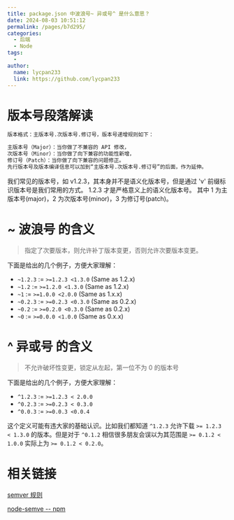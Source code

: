 ```yaml
---
title: package.json 中波浪号~ 异或号^ 是什么意思？
date: 2024-08-03 10:51:12
permalink: /pages/b7d295/
categories:
  - 后端
  - Node
tags:
  - 
author: 
  name: lycpan233
  link: https://github.com/lycpan233
---
```



# 版本号段落解读

```txt
版本格式：主版本号.次版本号.修订号，版本号递增规则如下：

主版本号（Major）：当你做了不兼容的 API 修改，
次版本号（Minor）：当你做了向下兼容的功能性新增，
修订号（Patch）：当你做了向下兼容的问题修正。
先行版本号及版本编译信息可以加到“主版本号.次版本号.修订号”的后面，作为延伸。
```
我们常见的版本号，如 v1.2.3，其本身并不是语义化版本号，但是通过 'v' 前缀标识版本号是我们常用的方式。
1.2.3 才是严格意义上的语义化版本号。 其中 1 为主版本号(major)，2 为次版本号(minor)，3 为修订号(patch)。

# ~ 波浪号 的含义
> 指定了次要版本，则允许补丁版本变更，否则允许次要版本变更。

下面是给出的几个例子，方便大家理解：
- `~1.2.3` := `>=1.2.3 <1.3.0` (Same as 1.2.x) 
- `~1.2`   := `>=1.2.0 <1.3.0` (Same as 1.2.x)
- `~1`     := `>=1.0.0 <2.0.0` (Same as 1.x.x)
- `~0.2.3` := `>=0.2.3 <0.3.0` (Same as 0.2.x)
- `~0.2`   := `>=0.2.0 <0.3.0` (Same as 0.2.x)
- `~0`     := `>=0.0.0 <1.0.0` (Same as 0.x.x)


# ^ 异或号 的含义
> 不允许破坏性变更，锁定从左起，第一位不为 0 的版本号

下面是给出的几个例子，方便大家理解：
- `^1.2.3` := `>=1.2.3 < 2.0.0`
- `^0.2.3` := `>=0.2.3 < 0.3.0`
- `^0.0.3` := `>=0.0.3 <0.0.4`

这个定义可能有违大家的基础认识。比如我们都知道 `^1.2.3` 允许下载 `>= 1.2.3 < 1.3.0` 的版本。但是对于 `^0.1.2` 相信很多朋友会误以为其范围是 `>= 0.1.2 < 1.0.0` 实际上为 `>= 0.1.2 < 0.2.0`。


# 相关链接
[semver 规则](https://semver.org/)

[node-semve -- npm](https://github.com/npm/node-semver#versions)